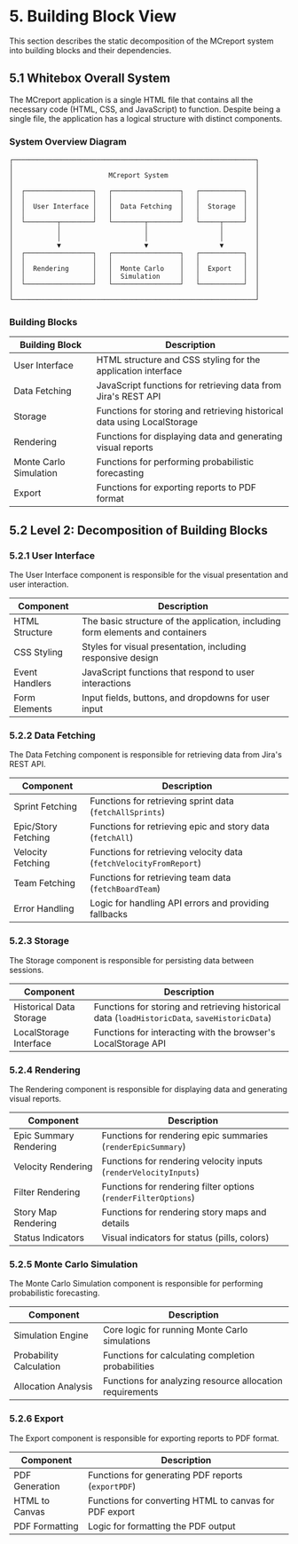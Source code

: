 # 5. Building Block View

This section describes the static decomposition of the MCreport system into building blocks and their dependencies.

## 5.1 Whitebox Overall System

The MCreport application is a single HTML file that contains all the necessary code (HTML, CSS, and JavaScript) to function. Despite being a single file, the application has a logical structure with distinct components.

### System Overview Diagram

```
┌─────────────────────────────────────────────────────────────┐
│                                                             │
│                        MCreport System                      │
│                                                             │
│  ┌─────────────────┐   ┌─────────────────┐   ┌───────────┐  │
│  │                 │   │                 │   │           │  │
│  │  User Interface │   │  Data Fetching  │   │  Storage  │  │
│  │                 │   │                 │   │           │  │
│  └────────┬────────┘   └────────┬────────┘   └─────┬─────┘  │
│           │                     │                  │        │
│           │                     │                  │        │
│           ▼                     ▼                  ▼        │
│  ┌─────────────────┐   ┌─────────────────┐   ┌───────────┐  │
│  │                 │   │                 │   │           │  │
│  │  Rendering      │   │  Monte Carlo    │   │  Export   │  │
│  │                 │   │  Simulation     │   │           │  │
│  └─────────────────┘   └─────────────────┘   └───────────┘  │
│                                                             │
└─────────────────────────────────────────────────────────────┘
```

### Building Blocks

| Building Block | Description |
|----------------|-------------|
| User Interface | HTML structure and CSS styling for the application interface |
| Data Fetching | JavaScript functions for retrieving data from Jira's REST API |
| Storage | Functions for storing and retrieving historical data using LocalStorage |
| Rendering | Functions for displaying data and generating visual reports |
| Monte Carlo Simulation | Functions for performing probabilistic forecasting |
| Export | Functions for exporting reports to PDF format |

## 5.2 Level 2: Decomposition of Building Blocks

### 5.2.1 User Interface

The User Interface component is responsible for the visual presentation and user interaction.

| Component | Description |
|-----------|-------------|
| HTML Structure | The basic structure of the application, including form elements and containers |
| CSS Styling | Styles for visual presentation, including responsive design |
| Event Handlers | JavaScript functions that respond to user interactions |
| Form Elements | Input fields, buttons, and dropdowns for user input |

### 5.2.2 Data Fetching

The Data Fetching component is responsible for retrieving data from Jira's REST API.

| Component | Description |
|-----------|-------------|
| Sprint Fetching | Functions for retrieving sprint data (`fetchAllSprints`) |
| Epic/Story Fetching | Functions for retrieving epic and story data (`fetchAll`) |
| Velocity Fetching | Functions for retrieving velocity data (`fetchVelocityFromReport`) |
| Team Fetching | Functions for retrieving team data (`fetchBoardTeam`) |
| Error Handling | Logic for handling API errors and providing fallbacks |

### 5.2.3 Storage

The Storage component is responsible for persisting data between sessions.

| Component | Description |
|-----------|-------------|
| Historical Data Storage | Functions for storing and retrieving historical data (`loadHistoricData`, `saveHistoricData`) |
| LocalStorage Interface | Functions for interacting with the browser's LocalStorage API |

### 5.2.4 Rendering

The Rendering component is responsible for displaying data and generating visual reports.

| Component | Description |
|-----------|-------------|
| Epic Summary Rendering | Functions for rendering epic summaries (`renderEpicSummary`) |
| Velocity Rendering | Functions for rendering velocity inputs (`renderVelocityInputs`) |
| Filter Rendering | Functions for rendering filter options (`renderFilterOptions`) |
| Story Map Rendering | Functions for rendering story maps and details |
| Status Indicators | Visual indicators for status (pills, colors) |

### 5.2.5 Monte Carlo Simulation

The Monte Carlo Simulation component is responsible for performing probabilistic forecasting.

| Component | Description |
|-----------|-------------|
| Simulation Engine | Core logic for running Monte Carlo simulations |
| Probability Calculation | Functions for calculating completion probabilities |
| Allocation Analysis | Functions for analyzing resource allocation requirements |

### 5.2.6 Export

The Export component is responsible for exporting reports to PDF format.

| Component | Description |
|-----------|-------------|
| PDF Generation | Functions for generating PDF reports (`exportPDF`) |
| HTML to Canvas | Functions for converting HTML to canvas for PDF export |
| PDF Formatting | Logic for formatting the PDF output |